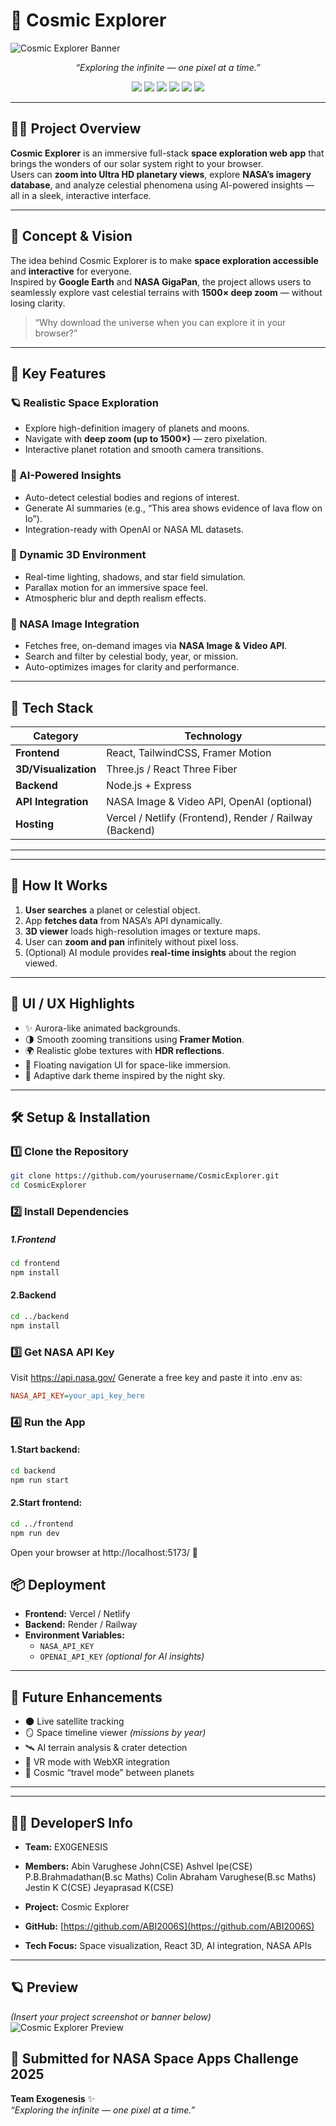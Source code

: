# 🌌 Cosmic Explorer

![Cosmic Explorer Banner](https://cdn.pixabay.com/photo/2017/12/17/16/12/planet-3021872_1280.jpg)

<p align="center">
  <em>“Exploring the infinite — one pixel at a time.”</em>
</p>

<p align="center">
  <a href="https://react.dev/"><img src="https://img.shields.io/badge/React-15-black?style=for-the-badge&logo=react" /></a>
  <a href="https://threejs.org/"><img src="https://img.shields.io/badge/Three.js-black?style=for-the-badge&logo=three.js" /></a>
  <a href="https://www.nasa.gov/"><img src="https://img.shields.io/badge/NASA%20API-blue?style=for-the-badge&logo=nasa" /></a>
  <a href="https://tailwindcss.com/"><img src="https://img.shields.io/badge/TailwindCSS-38B2AC?style=for-the-badge&logo=tailwind-css&logoColor=white" /></a>
  <a href="https://vercel.com/"><img src="https://img.shields.io/badge/Deployed%20on-Vercel-black?style=for-the-badge&logo=vercel" /></a>
  <a href="https://github.com/ABI2006S"><img src="https://img.shields.io/badge/Author-EX0%20GENESIS-purple?style=for-the-badge" /></a>
</p>

---

## 👨‍🚀 Project Overview
**Cosmic Explorer** is an immersive full-stack **space exploration web app** that brings the wonders of our solar system right to your browser.  
Users can **zoom into Ultra HD planetary views**, explore **NASA’s imagery database**, and analyze celestial phenomena using AI-powered insights — all in a sleek, interactive interface.

---

## 🧠 Concept & Vision
The idea behind Cosmic Explorer is to make **space exploration accessible** and **interactive** for everyone.  
Inspired by **Google Earth** and **NASA GigaPan**, the project allows users to seamlessly explore vast celestial terrains with **1500× deep zoom** — without losing clarity.

> “Why download the universe when you can explore it in your browser?”

---

## 🚀 Key Features
### 🪐 Realistic Space Exploration
- Explore high-definition imagery of planets and moons.
- Navigate with **deep zoom (up to 1500×)** — zero pixelation.
- Interactive planet rotation and smooth camera transitions.

### 🤖 AI-Powered Insights
- Auto-detect celestial bodies and regions of interest.
- Generate AI summaries (e.g., “This area shows evidence of lava flow on Io”).
- Integration-ready with OpenAI or NASA ML datasets.

### 🌠 Dynamic 3D Environment
- Real-time lighting, shadows, and star field simulation.
- Parallax motion for an immersive space feel.
- Atmospheric blur and depth realism effects.

### 🔭 NASA Image Integration
- Fetches free, on-demand images via **NASA Image & Video API**.
- Search and filter by celestial body, year, or mission.
- Auto-optimizes images for clarity and performance.

---

## 🧩 Tech Stack
| Category | Technology |
|-----------|-------------|
| **Frontend** | React, TailwindCSS, Framer Motion |
| **3D/Visualization** | Three.js / React Three Fiber |
| **Backend** | Node.js + Express |
| **API Integration** | NASA Image & Video API, OpenAI (optional) |
| **Hosting** | Vercel / Netlify (Frontend), Render / Railway (Backend) |

---


---

## 🧭 How It Works
1. **User searches** a planet or celestial object.  
2. App **fetches data** from NASA’s API dynamically.  
3. **3D viewer** loads high-resolution images or texture maps.  
4. User can **zoom and pan** infinitely without pixel loss.  
5. (Optional) AI module provides **real-time insights** about the region viewed.

---

## 🎨 UI / UX Highlights
- ✨ Aurora-like animated backgrounds.  
- 🌗 Smooth zooming transitions using **Framer Motion**.  
- 🌍 Realistic globe textures with **HDR reflections**.  
- 🌌 Floating navigation UI for space-like immersion.  
- 💫 Adaptive dark theme inspired by the night sky.

---

## 🛠️ Setup & Installation

### 1️⃣ Clone the Repository
```bash
git clone https://github.com/yourusername/CosmicExplorer.git
cd CosmicExplorer
```
### 2️⃣ Install Dependencies
##### 1.Frontend
```bash
cd frontend
npm install
```
#### 2.Backend
```bash
cd ../backend
npm install
```
### 3️⃣ Get NASA API Key

  Visit https://api.nasa.gov/
Generate a free key and paste it into .env as:
```ini
NASA_API_KEY=your_api_key_here
```
### 4️⃣ Run the App
#### 1.Start backend:
```bash
cd backend
npm run start
```
#### 2.Start frontend:
```bash
cd ../frontend
npm run dev
```
Open your browser at http://localhost:5173/
 🌌
 ## 📦 Deployment

- **Frontend:** Vercel / Netlify  
- **Backend:** Render / Railway  
- **Environment Variables:**  
  - `NASA_API_KEY`  
  - `OPENAI_API_KEY` *(optional for AI insights)*  

---

## 🧮 Future Enhancements

- 🌑 Live satellite tracking  
- 🪞 Space timeline viewer *(missions by year)*  
- 🛰️ AI terrain analysis & crater detection  
- 🌈 VR mode with WebXR integration  
- 🧭 Cosmic “travel mode” between planets  

---

---

## 🧑‍💻 DeveloperS Info

- **Team:** EX0GENESIS
- **Members:** Abin Varughese John(CSE)
               Ashvel Ipe(CSE)
               P.B.Brahmadathan(B.sc Maths)
               Colin Abraham Varughese(B.sc Maths)
               Jestin K C(CSE)
               Jeyaprasad K(CSE)
               
- **Project:** Cosmic Explorer  
- **GitHub:** [https://github.com/ABI2006S](https://github.com/ABI2006S)  
- **Tech Focus:** Space visualization, React 3D, AI integration, NASA APIs  

---

## 🪐 Preview
*(Insert your project screenshot or banner below)*  
![Cosmic Explorer Preview](https://cdn.pixabay.com/photo/2017/12/17/16/12/planet-3021872_1280.jpg)


## 🚀 Submitted for NASA Space Apps Challenge 2025

**Team Exogenesis** ✨  
*“Exploring the infinite — one pixel at a time.”*



